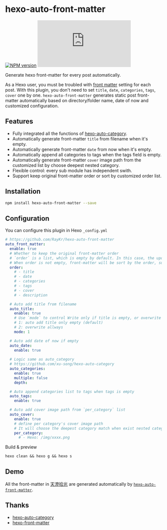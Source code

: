 # hexo-auto-front-matter

[![NPM version](https://badge.fury.io/js/hexo-auto-front-matter.svg)](https://www.npmjs.com/package/hexo-auto-front-matter)
[![GitHub license](https://badgen.net/github/license/Naereen/Strapdown.js)](https://github.com/raykr/hexo-auto-front-matter/blob/main/LICENSE)

Generate hexo front-matter for every post automatically.

As a Hexo user, you must be troubled with [front matter](https://hexo.io/zh-cn/docs/front-matter.html) setting for each post.
With this plugin, you don't need to set `title`, `date`, `categories`, `tags`, `cover` one by one.
`hexo-auto-front-matter` generates static post front-matter automatically based on directory/folder name, date of now and customized configuration.

## Features

- Fully integrated all the functions of [hexo-auto-category](https://github.com/xu-song/hexo-auto-category).
- Automatically generate front-matter `title` from filename when it's empty.
- Automatically generate front-matter `date` from now when it's empty.
- Automatically append all categories to tags when the tags field is empty.
- Automatically generate front-matter `cover` image path from the customized list by choose deepest nested category.
- Flexible control: every sub module has independent swith.
- Support keep original front-matter order or sort by customized order list.

## Installation

```bash
npm install hexo-auto-front-matter --save
```

## Configuration

You can configure this plugin in Hexo `_config.yml`

```yaml
# https://github.com/RayKr/hexo-auto-front-matter
auto_front_matter:
  enable: true
  # Whether to keep the original front-matter order
  # `order` is a list, which is empty by default. In this case, the updated front-matter field keeps the order in the original text.
  # When order is not empty, front-matter will be sort by the order, support less or more than the real nums of original post front-matter.
  order:
    # - title
    # - date
    # - categories
    # - tags
    # - cover
    # - description

  # Auto add title from filename
  auto_title:
    enable: true
    # Use `mode` to control Write only if title is empty, or overwrite allways.
    # 1: auto add title only empty (default) 
    # 2: overwrite allways
    mode: 1

  # Auto add date of now if empty
  auto_date:
    enable: true
  
  # Logic same as auto_category
  # https://github.com/xu-song/hexo-auto-category
  auto_categories:
    enable: true
    multiple: false
    depth:

  # Auto append categories list to tags when tags is empty
  auto_tags:
    enable: true

  # Auto add cover image path from `per_category` list
  auto_cover:
    enable: true
    # define per category's cover image path
    # It will choose the deepest category match when exist nested categories.
    per_category:
      # - Hexo: /img/xxxx.png
```

Build & preview 

```
hexo clean && hexo g && hexo s
```

## Demo

All the front-matter in [天澄拾光](https://ihave.news) are generated automatically by [`hexo-auto-front-matter`](https://github.com/raykr/hexo-auto-front-matter).


## Thanks

- [hexo-auto-category](https://github.com/xu-song/hexo-auto-category)
- [hexo-front-matter](https://github.com/hexojs/hexo-front-matter)

